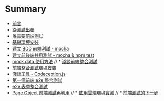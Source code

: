 # Summary

* [前言](perface.md)
* [從測試出發](00_start.md)
* [誰需要前端測試](01_who_need.md)
* [基礎環境安裝](02_env_install.md)
* [建立 BDD 前端測試 - mocha](03_mocha_test_usage.md)
* [建立前後端共用測試 - mocha & npm test](04_mocha_test_both_way.md)
* [mock data 使用方法](05_mock_data_mocha.md)
// * [淺談前端整合測試](前端整合測試.md)
* [前端整合測試環境安裝](06_e2etest_env_install.md)
* [淺談工具 - Codeception.js](06-00_codeceptionjs.md)
* [第一個前端 e2e 整合測試](07_e2etest_first_case.md)
* [e2e 表單整合測試](08_form_e2e_test.md)
* [Page Object 前端測試再利用](09_e2e_page_object.md)
// * [使用雲端環境實測](使用雲端環境實測.md)
// * [前端測試的下一步](前端測試的下一步.md)

